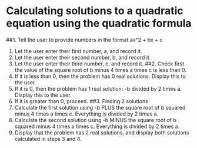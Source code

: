 # Calculating solutions to a quadratic equation using the quadratic formula
##1. Tell the user to provide numbers in the format ax^2 + bx + c 
1. Let the user enter their first number, a, and record it.
2. Let the user enter their second number, b, and record it.
3. Let the user enter their third number, c, and record it.
##2. Check first the value of the square root of b minus 4 times a times c is less than 0.
1. If it is less than 0, then the problem has 0 real solutions. Display this to the user.
2. If it is 0, then the problem has 1 real solution: -b divided by 2 times a. Display this to the user.
3. If it is greater than 0, proceed.
##3. Finding 2 solutions
1. Calculate the first solution using -b PLUS the square root of b squared minus 4 times a times c. Everything is divided by 2 times a.
2. Calculate the second solution using -b MINUS the square root of b squared minus 4 times a times c. Everything is divided by 2 times a.
3. Display that the problem has 2 real solutions, and display both solutions calculated in steps 3 and 4.